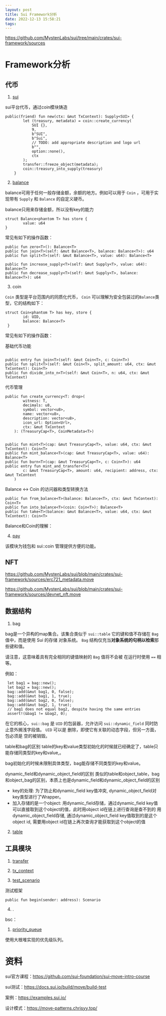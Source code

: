 ```yaml
---
layout: post
title: Sui Framework分析
date: 2022-12-13 15:58:21
tags:
---
```




https://github.com/MystenLabs/sui/tree/main/crates/sui-framework/sources

# Framework分析

## 代币

1.   [sui](https://github.com/MystenLabs/sui/blob/main/crates/sui-framework/sources/sui.move)

sui平台代币，通过coin模块铸造

```
public(friend) fun new(ctx: &mut TxContext): Supply<SUI> {
        let (treasury, metadata) = coin::create_currency(
            SUI {}, 
            9,
            b"SUI",
            b"Sui",
            // TODO: add appropriate description and logo url
            b"",
            option::none(),
            ctx
        );
        transfer::freeze_object(metadata);
        coin::treasury_into_supply(treasury)
    }
```

2.  [balance](https://github.com/MystenLabs/sui/blob/main/crates/sui-framework/sources/balance.move)

balance可用于任何一般存储金额，余额的地方。例如可以用于 `Coin` ，可用于实现带有 `Supply` 和 `Balance` 的自定义硬币。

balance只用来存储金额，所以没有key的能力

```
struct Balance<phantom T> has store {
        value: u64
}
```

常见有如下的操作函数：

```
public fun zero<T>(): Balance<T> 
public fun join<T>(self: &mut Balance<T>, balance: Balance<T>): u64
public fun split<T>(self: &mut Balance<T>, value: u64): Balance<T>

public fun increase_supply<T>(self: &mut Supply<T>, value: u64): Balance<T>
public fun decrease_supply<T>(self: &mut Supply<T>, balance: Balance<T>): u64

```

3.   coin

`Coin` 类型是平台范围内的同质化代币， `Coin` 可以理解为安全包装过的`Balance`类型，它的结构如下：

```
struct Coin<phantom T> has key, store {
        id: UID,
        balance: Balance<T>
 }

```

常见有如下的操作函数：

基础代币功能

```

public entry fun join<T>(self: &mut Coin<T>, c: Coin<T>)
public fun split<T>(self: &mut Coin<T>, split_amount: u64, ctx: &mut TxContext): Coin<T>
public fun divide_into_n<T>(self: &mut Coin<T>, n: u64, ctx: &mut TxContext)
```

代币管理

```
public fun create_currency<T: drop>(
        witness: T,
        decimals: u8,
        symbol: vector<u8>,
        name: vector<u8>,
        description: vector<u8>,
        icon_url: Option<Url>,
        ctx: &mut TxContext
    ): (TreasuryCap<T>, CoinMetadata<T>)
    
    
public fun mint<T>(cap: &mut TreasuryCap<T>, value: u64, ctx: &mut TxContext): Coin<T>
public fun mint_balance<T>(cap: &mut TreasuryCap<T>, value: u64): Balance<T>
public fun burn<T>(cap: &mut TreasuryCap<T>, c: Coin<T>): u64
public entry fun mint_and_transfer<T>(
        c: &mut TreasuryCap<T>, amount: u64, recipient: address, ctx: &mut TxContext
    )
```

Balance <-> Coin 的访问器和类型转换方法

```
public fun from_balance<T>(balance: Balance<T>, ctx: &mut TxContext): Coin<T>
public fun into_balance<T>(coin: Coin<T>): Balance<T>
public fun take<T>(balance: &mut Balance<T>, value: u64, ctx: &mut TxContext): Coin<T>
```

Balance和Coin的理解：

4.   [pay](https://github.com/MystenLabs/sui/blob/main/crates/sui-framework/sources/pay.move)

该模块为钱包和 sui::coin 管理提供方便的功能。





## NFT

https://github.com/MystenLabs/sui/blob/main/crates/sui-framework/sources/erc721_metadata.move

https://github.com/MystenLabs/sui/blob/main/crates/sui-framework/sources/devnet_nft.move



## 数据结构

1.  bag

bag是一个异构的map集合。该集合类似于 `sui::table` 它的键和值不存储在 `Bag` 值中，而是使用 Sui 的存储 对象系统。 `Bag` 结构仅充当**对象系统的句柄以检索**那些键和值。 

请注意，这意味着具有完全相同的键值映射的 `Bag` 值将不会被 在运行时使用 `==` 相等。

例如：

```
 let bag1 = bag::new();
 let bag2 = bag::new();
 bag::add(&mut bag1, 0, false);
 bag::add(&mut bag1, 1, true);
 bag::add(&mut bag2, 0, false);
 bag::add(&mut bag2, 1, true);
 // bag1 does not equal bag2, despite having the same entries
 assert!(&bag1 != &bag2, 0);
```

在它的核心，`sui::bag` 是 `UID` 的包装器，允许访问 `sui::dynamic_field` 同时防止意外搁浅字段值。 `UID` 可以是 删除，即使它有关联的动态字段，但另一方面，包必须是 空的被销毁。

table和bag的区别 table的key和value类型初始化的时候就已经确定了，table只能存储同类型的key和value,。

bag初始化的时候未限制具体类型，bag能存储不同类型的key和value。

dynamic_field和dynamic_object_field的区别 类似的table和object_table，bag和object_bag的区别，本质上也是dynamic_field和dynamic_object_field的区别

-   key的处理: 为了防止和dynamic_field key值冲突, dynamic_object_field对key类型进行了Wrapper。
-   加入存储的是一个object: 用dynamic_field存储，通过dynamic_field key值可以直接取到这个object的值，此时用object id在链上进行查询是查不到的 用dynamic_object_field存储, 通过dynamic_object_field key值取到的是这个object id, 需要用object id在链上再次查询才能获取到这个object的值

2.   [table](https://github.com/MystenLabs/sui/blob/main/crates/sui-framework/sources/table.move)



## 工具模块

1.	[transfer](https://github.com/MystenLabs/sui/blob/main/crates/sui-framework/sources/transfer.move)



1.	[tx_context](https://github.com/MystenLabs/sui/blob/main/crates/sui-framework/sources/tx_context.move)

2.	[test_scenario](https://github.com/MystenLabs/sui/blob/main/crates/sui-framework/sources/test_scenario.move)

测试框架



```
public fun begin(sender: address): Scenario
```



4.	.   





bsc：



1.  [priority_queue](https://github.com/MystenLabs/sui/blob/main/crates/sui-framework/sources/priority_queue.move)

使用大根堆实现的优先级队列。







# 资料

sui官方课程：https://github.com/sui-foundation/sui-move-intro-course

sui测试：https://docs.sui.io/build/move/build-test

案例：https://examples.sui.io/

设计模式：https://move-patterns.chrisyy.top/


